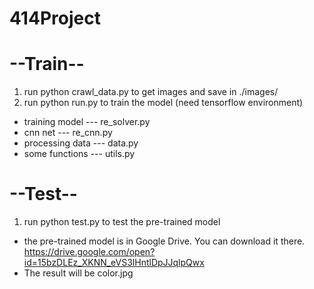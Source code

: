 # 414Project

# --Train--
1. run python crawl_data.py to get images and save in ./images/
2. run python run.py to train the model (need tensorflow environment)
- training model  --- re_solver.py
- cnn net         --- re_cnn.py
- processing data --- data.py
- some functions  --- utils.py 

# --Test--
1. run python test.py to test the pre-trained model
- the pre-trained model is in Google Drive. You can download it there. https://drive.google.com/open?id=15bzDLEz_XKNN_eVS3lHntlDpJJqlpQwx
- The result will be color.jpg


